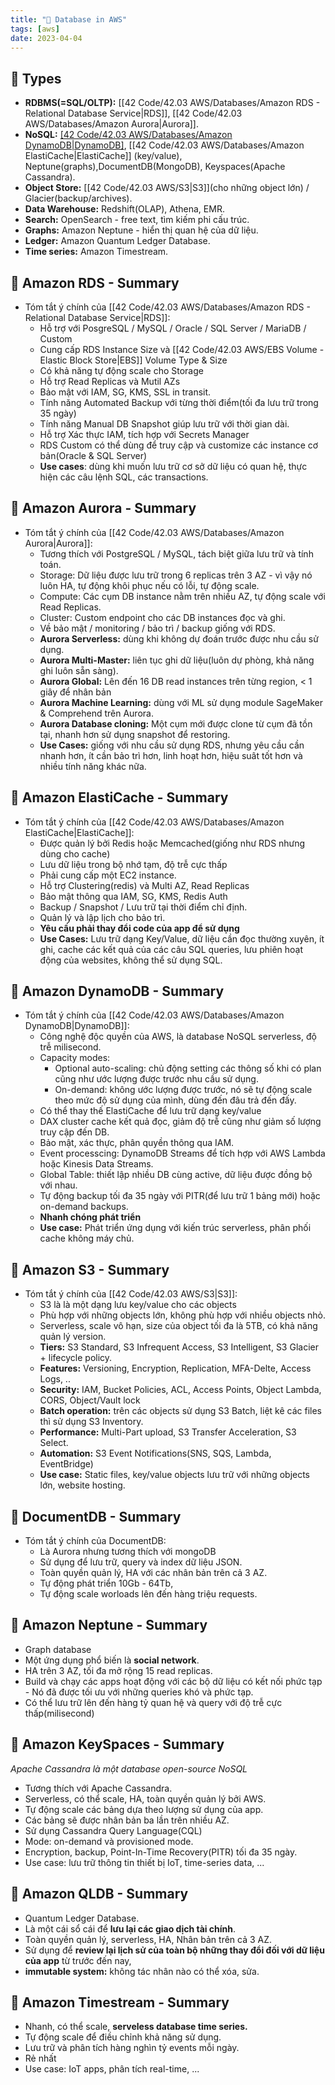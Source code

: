 ```yaml
---
title: "🌱 Database in AWS"
tags: [aws]
date: 2023-04-04
---
```


## 🌿 Types
- **RDBMS(=SQL/OLTP):** [[42 Code/42.03 AWS/Databases/Amazon RDS - Relational Database Service|RDS]], [[42 Code/42.03 AWS/Databases/Amazon Aurora|Aurora]].
- **NoSQL:** [[42 Code/42.03 AWS/Databases/Amazon DynamoDB|DynamoDB]](~JSON), [[42 Code/42.03 AWS/Databases/Amazon ElastiCache|ElastiCache]] (key/value), Neptune(graphs),DocumentDB(MongoDB), Keyspaces(Apache Cassandra).
- **Object Store:** [[42 Code/42.03 AWS/S3|S3]](cho những object lớn) / Glacier(backup/archives).
- **Data Warehouse:** Redshift(OLAP), Athena, EMR.
- **Search:** OpenSearch - free text, tìm kiếm phi cấu trúc.
- **Graphs:** Amazon Neptune - hiển thị quan hệ của dữ liệu.
- **Ledger:** Amazon Quantum Ledger Database.
- **Time series:** Amazon Timestream.

## 🌿 Amazon RDS - Summary
- Tóm tắt ý chính của [[42 Code/42.03 AWS/Databases/Amazon RDS - Relational Database Service|RDS]]:
	- Hỗ trợ với PosgreSQL / MySQL / Oracle / SQL Server / MariaDB / Custom
	- Cung cấp RDS Instance Size và [[42 Code/42.03 AWS/EBS Volume - Elastic Block Store|EBS]] Volume Type & Size
	- Có khả năng tự động scale cho Storage
	- Hỗ trợ Read Replicas và Mutil AZs
	- Bảo mật với IAM, SG, KMS, SSL in transit.
	- Tính năng Automated Backup với từng thời điểm(tối đa lưu trữ trong 35 ngày)
	- Tính năng Manual DB Snapshot giúp lưu trữ với thời gian dài.
	- Hỗ trợ Xác thực IAM, tích hợp với Secrets Manager
	- RDS Custom có thể dùng để truy cập và customize các instance cơ bản(Oracle & SQL Server)
	- **Use cases**: dùng khi muốn lưu trữ cơ sở dữ liệu có quan hệ, thực hiện các câu lệnh SQL, các transactions.

## 🌿 Amazon Aurora - Summary
- Tóm tắt ý chính của [[42 Code/42.03 AWS/Databases/Amazon Aurora|Aurora]]:
	- Tương thích với PostgreSQL / MySQL, tách biệt giữa lưu trữ và tính toán.
	- Storage: Dữ liệu được lưu trữ trong 6 replicas trên 3 AZ - vì vậy nó luôn HA, tự động khôi phục nếu có lỗi, tự động scale.
	- Compute: Các cụm DB instance nằm trên nhiều AZ, tự động scale với Read Replicas.
	- Cluster: Custom endpoint cho các DB instances đọc và ghi.
	- Về bảo mật / monitoring / bảo trì / backup giống với RDS.
	- **Aurora Serverless:** dùng khi không dự đoán trước được nhu cầu sử dụng.
	- **Aurora Multi-Master:** liên tục ghi dữ liệu(luôn dự phòng, khả năng ghi luôn sẵn sàng).
	- **Aurora Global:** Lên đến 16 DB read instances trên từng region, < 1 giây để nhân bản
	- **Aurora Machine Learning:** dùng với ML sử dụng module SageMaker & Comprehend trên Aurora.
	- **Aurora Database cloning:** Một cụm mới được clone từ cụm đã tồn tại, nhanh hơn sử dụng snapshot để restoring.
	- **Use Cases:** giống với nhu cầu sử dụng RDS, nhưng yêu cầu cần nhanh hơn, ít cần bảo trì hơn, linh hoạt hơn, hiệu suât tốt hơn và nhiều tính năng khác nữa.

## 🌿 Amazon ElastiCache - Summary
- Tóm tắt ý chính của [[42 Code/42.03 AWS/Databases/Amazon ElastiCache|ElastiCache]]:
	- Được quản lý bởi Redis hoặc Memcached(giống như RDS nhưng dùng cho cache)
	- Lưu dữ liệu trong bộ nhớ tạm, độ trễ cực thấp
	- Phải cung cấp một  EC2 instance.
	- Hỗ trợ Clustering(redis) và Multi AZ, Read Replicas
	- Bảo mật thông qua IAM, SG, KMS, Redis Auth
	- Backup / Snapshot / Lưu trữ tại thời điểm chỉ định.
	- Quản lý và lập lịch cho bảo trì.
	- **Yêu cầu phải thay đổi code của app để sử dụng**
	- **Use Cases:** Lưu trữ dạng Key/Value, dữ liệu cần đọc thường xuyên, ít ghi, cache các kết quả của các câu SQL queries, lưu phiên hoạt động của websites, không thể sử dụng SQL.

## 🌿 Amazon DynamoDB - Summary
- Tóm tắt ý chính của [[42 Code/42.03 AWS/Databases/Amazon DynamoDB|DynamoDB]]:
	- Công nghệ độc quyền của AWS, là database NoSQL serverless, độ trễ milisecond.
	- Capacity modes:
		- Optional auto-scaling: chủ động setting các thông số khi có plan cũng như ước lượng được trước nhu cầu sử dụng.
		- On-demand: không ước lượng được trước, nó sẽ tự động scale theo mức độ sử dụng của mình, dùng đến đâu trả đến đấy.
	- Có thể thay thế ElastiCache để lưu trữ dạng key/value
	- DAX cluster cache kết quả đọc, giảm độ trễ cũng như giảm số lượng truy cập đến DB.
	- Bảo mật, xác thực, phân quyền thông qua IAM.
	- Event processcing: DynamoDB Streams để tích hợp với AWS Lambda hoặc Kinesis Data Streams.
	- Global Table: thiết lập nhiều DB cùng active, dữ liệu được đồng bộ với nhau.
	- Tự động backup tối đa 35 ngày với PITR(để lưu trữ 1 bảng mới) hoặc on-demand backups.
	- **Nhanh chóng phát triển**
	- **Use case:** Phát triển ứng dụng với kiến trúc serverless, phân phối cache không máy chủ.

## 🌿 Amazon S3 - Summary
- Tóm tắt ý chính của [[42 Code/42.03 AWS/S3|S3]]:
	- S3 là là một dạng lưu key/value cho các objects
	- Phù hợp với những objects lớn, không phù hợp với nhiều objects nhỏ.
	- Serverless, scale vô hạn, size của object tối đa là 5TB, có khả năng quản lý version.
	- **Tiers:** S3 Standard, S3 Infrequent Access, S3 Intelligent, S3 Glacier + lifecycle policy.
	- **Features:** Versioning, Encryption, Replication, MFA-Delte, Access Logs, ..
	- **Security:** IAM, Bucket Policies, ACL, Access Points, Object Lambda, CORS, Object/Vault lock
	- **Batch operation:** trên các objects sử dụng S3 Batch, liệt kê các files thì sử dụng S3 Inventory.
	- **Performance:** Multi-Part upload, S3 Transfer Acceleration, S3 Select.
	- **Automation:** S3 Event Notifications(SNS, SQS, Lambda, EventBridge)
	- **Use case:** Static files, key/value objects lưu trữ với những objects lớn, website hosting.

## 🌿 DocumentDB - Summary
- Tóm tắt ý chính của DocumentDB:
	- Là Aurora nhưng tương thích với mongoDB
	- Sử dụng để lưu trữ, query và index dữ liệu JSON.
	- Toàn quyền quản lý, HA với các nhân bản trên cả 3 AZ.
	- Tự động phát triển 10Gb - 64Tb,
	- Tự động scale worloads lên đến hàng triệu requests.

## 🌿 Amazon Neptune - Summary
- Graph database
- Một ứng dụng phổ biến là **social network**.
- HA trên 3 AZ, tối đa mở rộng 15 read replicas.
- Build và chạy các apps hoạt động với các bộ dữ liệu có kết nối phức tạp - Nó đã được tối ưu với những queries khó và phức tạp.
- Có thể lưu trữ lên đến hàng tỷ quan hệ và query với độ trễ cực thấp(milisecond)

## 🌿 Amazon KeySpaces  - Summary
*Apache Cassandra là một database open-source NoSQL*
- Tương thích với Apache Cassandra.
- Serverless, có thể scale, HA, toàn quyền quản lý bởi AWS.
- Tự động scale các bảng dựa theo lượng sử dụng của app.
- Các bảng sẽ được nhân bản ba lần trên nhiều AZ.
- Sử dụng Cassandra Query Language(CQL)
- Mode: on-demand và provisioned mode.
- Encryption, backup, Point-In-Time Recovery(PITR) tối đa 35 ngày.
- Use case: lưu trữ thông tin thiết bị IoT, time-series data, ...

## 🌿 Amazon QLDB  - Summary
- Quantum Ledger Database.
- Là một cái sổ cái để **lưu lại các giao dịch tài chính**.
- Toàn quyền quản lý, serverless, HA, Nhân bản trên cả 3 AZ.
- Sử dụng để **review lại lịch sử của toàn bộ những thay đổi đối với dữ liệu của app** từ trước đến nay,
- **immutable system:** không tác nhân nào có thể xóa, sửa.

## 🌿 Amazon Timestream  - Summary
- Nhanh, có thể scale, **serveless database time series.**
- Tự động scale để điều chỉnh khả năng sử dụng.
- Lưu trữ và phân tích hàng nghìn tỷ events mỗi ngày.
- Rẻ nhất
- Use case: IoT apps, phân tích real-time, ...